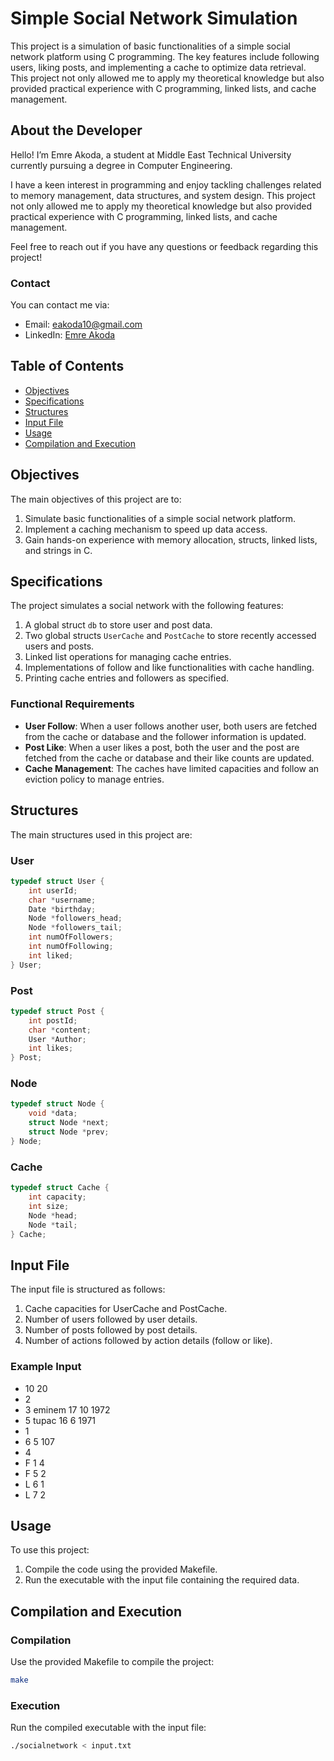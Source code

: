 # Simple Social Network Simulation

This project is a simulation of basic functionalities of a simple social network platform using C programming. The key features include following users, liking posts, and implementing a cache to optimize data retrieval. This project not only allowed me to apply my theoretical knowledge but also provided practical experience with C programming, linked lists, and cache management.

## About the Developer
Hello! I’m Emre Akoda, a student at Middle East Technical University currently pursuing a degree in Computer Engineering.

I have a keen interest in programming and enjoy tackling challenges related to memory management, data structures, and system design. This project not only allowed me to apply my theoretical knowledge but also provided practical experience with C programming, linked lists, and cache management.

Feel free to reach out if you have any questions or feedback regarding this project!

### Contact
You can contact me via:

- Email: eakoda10@gmail.com
- LinkedIn: [Emre Akoda](https://www.linkedin.com/in/emre-akoda-b07b36248)

## Table of Contents
- [Objectives](#objectives)
- [Specifications](#specifications)
- [Structures](#structures)
- [Input File](#input-file)
- [Usage](#usage)
- [Compilation and Execution](#compilation-and-execution)

## Objectives
The main objectives of this project are to:
1. Simulate basic functionalities of a simple social network platform.
2. Implement a caching mechanism to speed up data access.
3. Gain hands-on experience with memory allocation, structs, linked lists, and strings in C.

## Specifications
The project simulates a social network with the following features:
1. A global struct `db` to store user and post data.
2. Two global structs `UserCache` and `PostCache` to store recently accessed users and posts.
3. Linked list operations for managing cache entries.
4. Implementations of follow and like functionalities with cache handling.
5. Printing cache entries and followers as specified.

### Functional Requirements
- **User Follow**: When a user follows another user, both users are fetched from the cache or database and the follower information is updated.
- **Post Like**: When a user likes a post, both the user and the post are fetched from the cache or database and their like counts are updated.
- **Cache Management**: The caches have limited capacities and follow an eviction policy to manage entries.

## Structures
The main structures used in this project are:

### User
```c
typedef struct User {
    int userId;
    char *username;
    Date *birthday;
    Node *followers_head;
    Node *followers_tail;
    int numOfFollowers;
    int numOfFollowing;
    int liked;
} User;
```


### Post
```c
typedef struct Post {
    int postId;
    char *content;
    User *Author;
    int likes;
} Post;
```
### Node
```c
typedef struct Node {
    void *data;
    struct Node *next;
    struct Node *prev;
} Node;
```
### Cache
```c
typedef struct Cache {
    int capacity;
    int size;
    Node *head;
    Node *tail;
} Cache;
```
## Input File
The input file is structured as follows:

1. Cache capacities for UserCache and PostCache.
2. Number of users followed by user details.
3. Number of posts followed by post details.
4. Number of actions followed by action details (follow or like).

### Example Input
- 10 20
- 2
- 3 eminem 17 10 1972
- 5 tupac 16 6 1971
- 1
- 6 5 107
- 4
- F 1 4
- F 5 2
- L 6 1
- L 7 2

## Usage
To use this project:

1. Compile the code using the provided Makefile.
2. Run the executable with the input file containing the required data.

## Compilation and Execution
### Compilation
Use the provided Makefile to compile the project:

```bash
make
```

### Execution
Run the compiled executable with the input file:

```bash
./socialnetwork < input.txt
```
